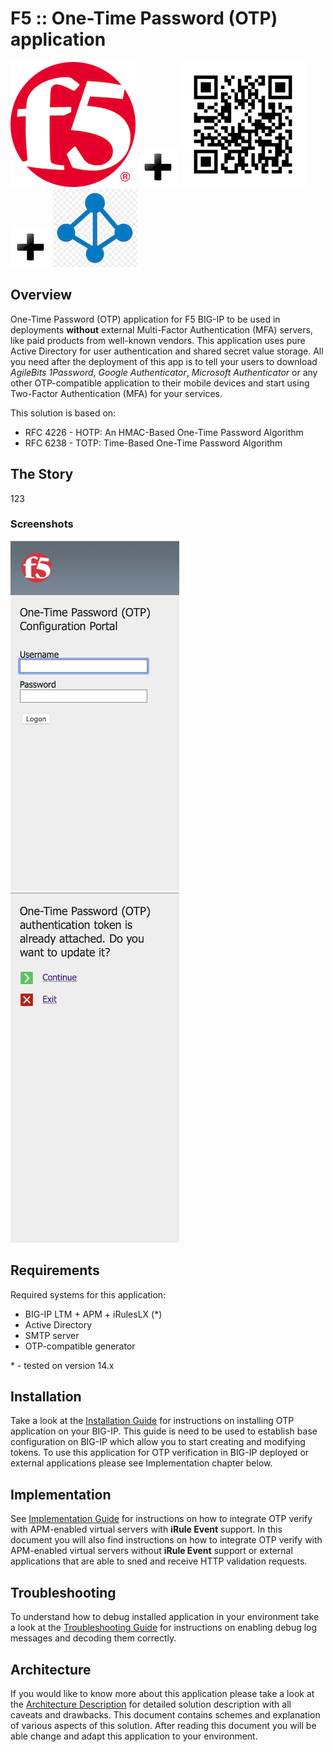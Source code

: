 # F5 :: One-Time Password (OTP) application

![F5](pics/readme_f5.png) ![Plus](pics/plus.png) ![QR](pics/readme_qr.png) ![Plus](pics/plus.png) ![AD](pics/readme_ad.png)

## Overview

One-Time Password (OTP) application for F5 BIG-IP to be used in deployments **without** external Multi-Factor Authentication (MFA) servers, like paid products from well-known vendors. This application uses pure Active Directory for user authentication and shared secret value storage. All you need after the deployment of this app is to tell your users to download *AgileBits 1Password*, *Google Authenticator*, *Microsoft Authenticator* or any other OTP-compatible application to their mobile devices and start using Two-Factor Authentication (MFA) for your services.

This solution is based on:
* RFC 4226 - HOTP: An HMAC-Based One-Time Password Algorithm
* RFC 6238 - TOTP: Time-Based One-Time Password Algorithm

## The Story

123

### Screenshots

![OTP1](pics/readme_otp1.png) ![OTP2](pics/readme_otp2.png)

## Requirements

Required systems for this application:
* BIG-IP LTM + APM + iRulesLX (*)
* Active Directory
* SMTP server
* OTP-compatible generator

\* - tested on version 14.x

## Installation

Take a look at the [Installation Guide](docs/INSTALL.md) for instructions on installing OTP application on your BIG-IP. This guide is need to be used to establish base configuration on BIG-IP which allow you to start creating and modifying tokens. To use this application for OTP verification in BIG-IP deployed or external applications please see Implementation chapter below.

## Implementation

See [Implementation Guide](docs/IMPLEMENT.md) for instructions on how to integrate OTP verify with APM-enabled virtual servers with **iRule Event** support. In this document you will also find instructions on how to integrate OTP verify with APM-enabled virtual servers without **iRule Event** support or external applications that are able to sned and receive HTTP validation requests.

## Troubleshooting

To understand how to debug installed application in your environment take a look at the [Troubleshooting Guide](docs/TSHOOT.md) for instructions on enabling debug log messages and decoding them correctly.

## Architecture

If you would like to know more about this application please take a look at the [Architecture Description](docs/ARCH.md) for detailed solution description with all caveats and drawbacks. This document contains schemes and explanation of various aspects of this solution. After reading this document you will be able change and adapt this application to your environment.

